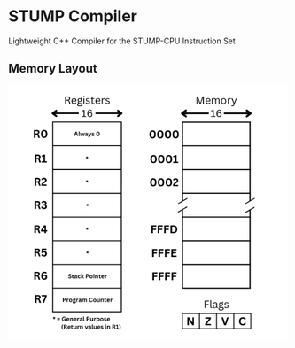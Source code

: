 # STUMP Compiler

Lightweight C++ Compiler for the STUMP-CPU Instruction Set

## Memory Layout 
![](samples/images/MemoryLayout.png)